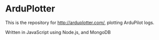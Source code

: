 ArduPlotter
===========
This is the repository for http://arduplotter.com/, plotting ArduPilot logs.

Written in JavaScript using Node.js, and MongoDB
